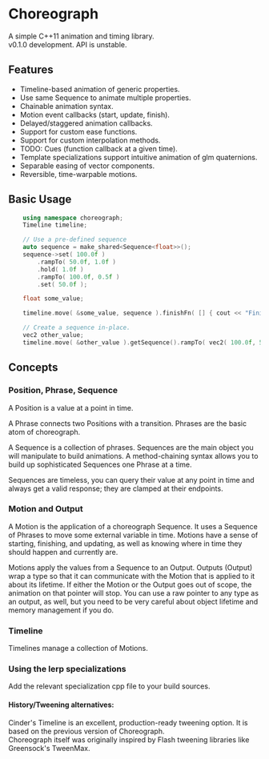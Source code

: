 # Choreograph

A simple C++11 animation and timing library.  
v0.1.0 development. API is unstable.

## Features
- Timeline-based animation of generic properties.
- Use same Sequence to animate multiple properties.
- Chainable animation syntax.
- Motion event callbacks (start, update, finish).
- Delayed/staggered animation callbacks.
- Support for custom ease functions.
- Support for custom interpolation methods.
- TODO: Cues (function callback at a given time).
- Template specializations support intuitive animation of glm quaternions.
- Separable easing of vector components.
- Reversible, time-warpable motions.

## Basic Usage
```c++
	using namespace choreograph;
	Timeline timeline;

	// Use a pre-defined sequence
	auto sequence = make_shared<Sequence<float>>();
	sequence->set( 100.0f )
		.rampTo( 50.0f, 1.0f )
		.hold( 1.0f )
		.rampTo( 100.0f, 0.5f )
		.set( 50.0f );

	float some_value;

	timeline.move( &some_value, sequence ).finishFn( [] { cout << "Finished animating some value" << endl; });

	// Create a sequence in-place.
	vec2 other_value;
	timeline.move( &other_value ).getSequence().rampTo( vec2( 100.0f, 500.0f ), 0.33f );
```

## Concepts

### Position, Phrase, Sequence
A Position is a value at a point in time.

A Phrase connects two Positions with a transition. Phrases are the basic atom of choreograph.

A Sequence is a collection of phrases. Sequences are the main object you will manipulate to build animations. A method-chaining syntax allows you to build up sophisticated Sequences one Phrase at a time.

Sequences are timeless, you can query their value at any point in time and always get a valid response; they are clamped at their endpoints.

### Motion and Output
A Motion is the application of a choreograph Sequence. It uses a Sequence of Phrases to move some external variable in time. Motions have a sense of starting, finishing, and updating, as well as knowing where in time they should happen and currently are.

Motions apply the values from a Sequence to an Output. Outputs (Output<T>) wrap a type so that it can communicate with the Motion that is applied to it about its lifetime. If either the Motion or the Output goes out of scope, the animation on that pointer will stop. You can use a raw pointer to any type as an output, as well, but you need to be very careful about object lifetime and memory management if you do.

### Timeline
Timelines manage a collection of Motions.

### Using the lerp specializations
Add the relevant specialization cpp file to your build sources.

#### History/Tweening alternatives:
Cinder's Timeline is an excellent, production-ready tweening option. It is based on the previous version of Choreograph.  
Choreograph itself was originally inspired by Flash tweening libraries like Greensock's TweenMax.
